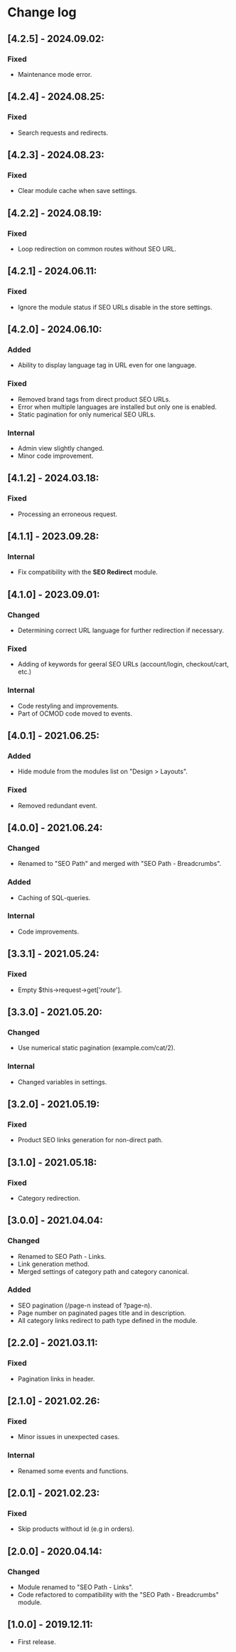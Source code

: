 # Change log

## [4.2.5] - 2024.09.02:
### Fixed
- Maintenance mode error.

## [4.2.4] - 2024.08.25:
### Fixed
- Search requests and redirects.

## [4.2.3] - 2024.08.23:
### Fixed
- Clear module cache when save settings.

## [4.2.2] - 2024.08.19:
### Fixed
- Loop redirection on common routes without SEO URL.

## [4.2.1] - 2024.06.11:
### Fixed
- Ignore the module status if SEO URLs disable in the store settings.

## [4.2.0] - 2024.06.10:
### Added
- Ability to display language tag in URL even for one language.
### Fixed
- Removed brand tags from direct product SEO URLs.
- Error when multiple languages ​​are installed but only one is enabled.
- Static pagination for only numerical SEO URLs.
### Internal
- Admin view slightly changed.
- Minor code improvement.

## [4.1.2] - 2024.03.18:
### Fixed
- Processing an erroneous request.

## [4.1.1] - 2023.09.28:
### Internal
- Fix compatibility with the **SEO Redirect** module.

## [4.1.0] - 2023.09.01:
### Changed
- Determining correct URL language for further redirection if necessary.
### Fixed
- Adding of keywords for geeral SEO URLs (account/login, checkout/cart, etc.)
### Internal
- Code restyling and improvements.
- Part of OCMOD code moved to events.

## [4.0.1] - 2021.06.25:
### Added
- Hide module from the modules list on "Design > Layouts".
### Fixed
- Removed redundant event.

## [4.0.0] - 2021.06.24:
### Changed
- Renamed to "SEO Path" and merged with "SEO Path - Breadcrumbs".
### Added
- Caching of SQL-queries.
### Internal
- Code improvements.

## [3.3.1] - 2021.05.24:
### Fixed
- Empty $this->request->get['_route_'].

## [3.3.0] - 2021.05.20:
### Changed
- Use numerical static pagination (example.com/cat/2).
### Internal
- Changed variables in settings.

## [3.2.0] - 2021.05.19:
### Fixed
- Product SEO links generation for non-direct path.

## [3.1.0] - 2021.05.18:
### Fixed
- Category redirection.

## [3.0.0] - 2021.04.04:
### Changed
- Renamed to SEO Path - Links.
- Link generation method.
- Merged settings of category path and category canonical.
### Added
- SEO pagination (/page-n instead of ?page-n).
- Page number on paginated pages title and in description.
- All category links redirect to path type defined in the module.

## [2.2.0] - 2021.03.11:
### Fixed
- Pagination links in header.

## [2.1.0] - 2021.02.26:
### Fixed
- Minor issues in unexpected cases.
### Internal
- Renamed some events and functions.

## [2.0.1] - 2021.02.23:
### Fixed
- Skip products without id (e.g in orders).

## [2.0.0] - 2020.04.14:
### Changed
- Module renamed to "SEO Path - Links".
- Code refactored to compatibility with the "SEO Path - Breadcrumbs" module.

## [1.0.0] - 2019.12.11:
- First release.
